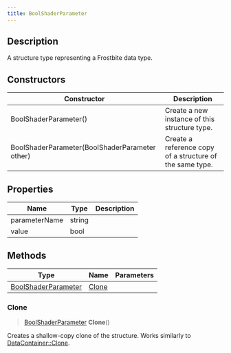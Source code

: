 ```yaml
---
title: BoolShaderParameter
---
```

## Description

A structure type representing a Frostbite data type.

## Constructors

| Constructor                                    | Description                                              |
| ---------------------------------------------- | -------------------------------------------------------- |
| BoolShaderParameter()                          | Create a new instance of this structure type.            |
| BoolShaderParameter(BoolShaderParameter other) | Create a reference copy of a structure of the same type. |

## Properties

| Name          | Type   | Description |
| ------------- | ------ | ----------- |
| parameterName | string |             |
| value         | bool   |             |

## Methods

| Type                                       | Name            | Parameters |
| ------------------------------------------ | --------------- | ---------- |
| [BoolShaderParameter](/vext/ref/fb/boolshaderparameter/) | [Clone](#clone) |            |

### Clone

> [BoolShaderParameter](/vext/ref/fb/boolshaderparameter/) **Clone**()

Creates a shallow-copy clone of the structure. Works similarly to [DataContainer::Clone](/vext/ref/shared/class/datacontainer#clone).
